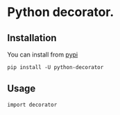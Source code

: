 # Python decorator.

## Installation

You can install from [pypi](https://pypi.org/project/python-decorator/)

```console
pip install -U python-decorator
```

## Usage

```python[tool.poetry]
import decorator
```
